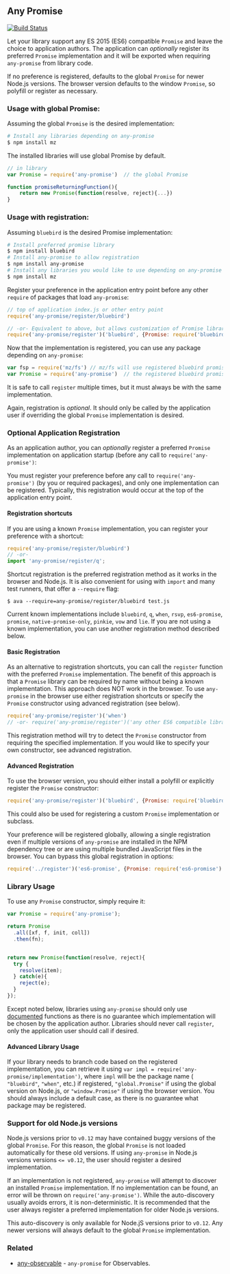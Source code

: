 ## Any Promise

[![Build Status](https://secure.travis-ci.org/kevinbeaty/any-promise.svg)](http://travis-ci.org/kevinbeaty/any-promise)

Let your library support any ES 2015 (ES6) compatible `Promise` and leave the choice to application
authors. The application can *optionally* register its preferred `Promise` implementation and it
will be exported when requiring `any-promise` from library code.

If no preference is registered, defaults to the global `Promise` for newer Node.js versions. The
browser version defaults to the window `Promise`, so polyfill or register as necessary.

### Usage with global Promise:

Assuming the global `Promise` is the desired implementation:

```bash
# Install any libraries depending on any-promise
$ npm install mz
```

The installed libraries will use global Promise by default.

```js
// in library
var Promise = require('any-promise')  // the global Promise

function promiseReturningFunction(){
    return new Promise(function(resolve, reject){...})
}
```

### Usage with registration:

Assuming `bluebird` is the desired Promise implementation:

```bash
# Install preferred promise library
$ npm install bluebird
# Install any-promise to allow registration
$ npm install any-promise
# Install any libraries you would like to use depending on any-promise
$ npm install mz
```

Register your preference in the application entry point before any other `require` of packages that
load `any-promise`:

```javascript
// top of application index.js or other entry point
require('any-promise/register/bluebird')

// -or- Equivalent to above, but allows customization of Promise library
require('any-promise/register')('bluebird', {Promise: require('bluebird')})
```

Now that the implementation is registered, you can use any package depending on `any-promise`:

```javascript
var fsp = require('mz/fs') // mz/fs will use registered bluebird promises
var Promise = require('any-promise')  // the registered bluebird promise 
```

It is safe to call `register` multiple times, but it must always be with the same implementation.

Again, registration is *optional*. It should only be called by the application user if overriding
the global `Promise` implementation is desired.

### Optional Application Registration

As an application author, you can *optionally* register a preferred `Promise` implementation on
application startup (before any call to `require('any-promise')`:

You must register your preference before any call to `require('any-promise')` (by you or required
packages), and only one implementation can be registered. Typically, this registration would occur
at the top of the application entry point.

#### Registration shortcuts

If you are using a known `Promise` implementation, you can register your preference with a shortcut:

```js
require('any-promise/register/bluebird')
// -or-
import 'any-promise/register/q';
```

Shortcut registration is the preferred registration method as it works in the browser and Node.js.
It is also convenient for using with `import` and many test runners, that offer a `--require` flag:

```
$ ava --require=any-promise/register/bluebird test.js
```

Current known implementations include `bluebird`, `q`, `when`, `rsvp`, `es6-promise`, `promise`,
`native-promise-only`, `pinkie`, `vow` and `lie`. If you are not using a known implementation, you
can use another registration method described below.

#### Basic Registration

As an alternative to registration shortcuts, you can call the `register` function with the preferred
`Promise` implementation. The benefit of this approach is that a `Promise` library can be required
by name without being a known implementation. This approach does NOT work in the browser. To use
`any-promise` in the browser use either registration shortcuts or specify the `Promise` constructor
using advanced registration (see below).

```javascript
require('any-promise/register')('when')
// -or- require('any-promise/register')('any other ES6 compatible library (known or otherwise)')
```

This registration method will try to detect the `Promise` constructor from requiring the specified
implementation. If you would like to specify your own constructor, see advanced registration.

#### Advanced Registration

To use the browser version, you should either install a polyfill or explicitly register the
`Promise` constructor:

```javascript
require('any-promise/register')('bluebird', {Promise: require('bluebird')})
```

This could also be used for registering a custom `Promise` implementation or subclass.

Your preference will be registered globally, allowing a single registration even if multiple
versions of `any-promise` are installed in the NPM dependency tree or are using multiple bundled
JavaScript files in the browser. You can bypass this global registration in options:

```javascript
require('../register')('es6-promise', {Promise: require('es6-promise').Promise, global: false})
```

### Library Usage

To use any `Promise` constructor, simply require it:

```javascript
var Promise = require('any-promise');

return Promise
  .all([xf, f, init, coll])
  .then(fn);


return new Promise(function(resolve, reject){
  try {
    resolve(item);
  } catch(e){
    reject(e);
  }
});

```

Except noted below, libraries using `any-promise` should only
use [documented](https://developer.mozilla.org/en-US/docs/Web/JavaScript/Reference/Global_Objects/Promise)
functions as there is no guarantee which implementation will be chosen by the application author.
Libraries should never call `register`, only the application user should call if desired.

#### Advanced Library Usage

If your library needs to branch code based on the registered implementation, you can retrieve it
using `var impl = require('any-promise/implementation')`, where `impl` will be the package name (
`"bluebird"`, `"when"`, etc.) if registered, `"global.Promise"` if using the global version on
Node.js, or `"window.Promise"` if using the browser version. You should always include a default
case, as there is no guarantee what package may be registered.

### Support for old Node.js versions

Node.js versions prior to `v0.12` may have contained buggy versions of the global `Promise`. For
this reason, the global `Promise` is not loaded automatically for these old versions. If using
`any-promise` in Node.js versions versions `<= v0.12`, the user should register a desired
implementation.

If an implementation is not registered, `any-promise` will attempt to discover an installed
`Promise` implementation. If no implementation can be found, an error will be thrown on
`require('any-promise')`. While the auto-discovery usually avoids errors, it is non-deterministic.
It is recommended that the user always register a preferred implementation for older Node.js
versions.

This auto-discovery is only available for Node.jS versions prior to `v0.12`. Any newer versions will
always default to the global `Promise` implementation.

### Related

- [any-observable](https://github.com/sindresorhus/any-observable) - `any-promise` for Observables.

